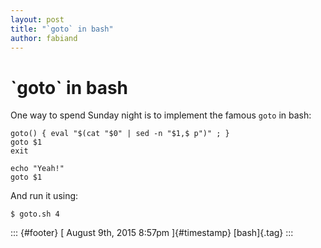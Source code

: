 ```yaml
---
layout: post
title: "`goto` in bash"
author: fabiand
---
```



\`goto\` in bash
================

One way to spend Sunday night is to implement the famous `goto` in bash:

    goto() { eval "$(cat "$0" | sed -n "$1,$ p")" ; }
    goto $1
    exit

    echo "Yeah!"
    goto $1

And run it using:

    $ goto.sh 4

::: {#footer}
[ August 9th, 2015 8:57pm ]{#timestamp} [bash]{.tag}
:::
